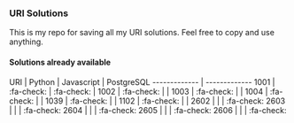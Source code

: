### URI Solutions

This is my repo for saving all my URI solutions.
Feel free to copy and use anything.

#### Solutions already available
<!--TABLE-->
URI  | Python | Javascript | PostgreSQL
------------- | -------------
1001 | :fa-check: | :fa-check: | 
1002 | :fa-check: |  | 
1003 | :fa-check: |  | 
1004 | :fa-check: |  | 
1039 | :fa-check: |  | 
1102 | :fa-check: |  | 
2602 |  |  | :fa-check:
2603 |  |  | :fa-check:
2604 |  |  | :fa-check:
2605 |  |  | :fa-check:
2606 |  |  | :fa-check:
